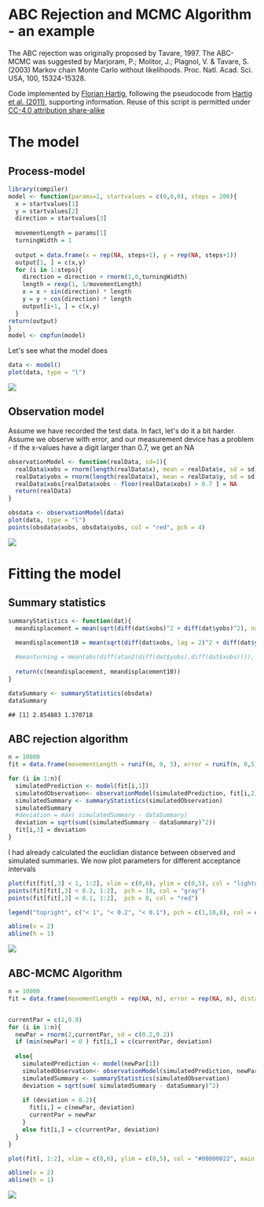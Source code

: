 ABC Rejection and MCMC Algorithm - an example
===

The ABC rejection was originally proposed by Tavare, 1997. The ABC-MCMC was suggested by Marjoram, P.; Molitor, J.; Plagnol, V. & Tavare, S. (2003) Markov chain Monte Carlo without likelihoods. Proc. Natl. Acad. Sci. USA, 100, 15324-15328.

Code implemented by [Florian Hartig](http://florianhartig.wordpress.com/), following the pseudocode from [Hartig et al. (2011)](http://onlinelibrary.wiley.com/doi/10.1111/j.1461-0248.2011.01640.x/suppinfo), supporting information. Reuse of this script is permitted under [CC-4.0 attribution share-alike](http://creativecommons.org/licenses/by-sa/4.0/) 

# The model 

## Process-model


```r
library(compiler)
model <- function(params=2, startvalues = c(0,0,0), steps = 200){
  x = startvalues[1]
  y = startvalues[2]
  direction = startvalues[3]
  
  movementLength = params[1]
  turningWidth = 1
  
  output = data.frame(x = rep(NA, steps+1), y = rep(NA, steps+1))
  output[1, ] = c(x,y)
  for (i in 1:steps){
    direction = direction + rnorm(1,0,turningWidth)
    length = rexp(1, 1/movementLength)
    x = x + sin(direction) * length
    y = y + cos(direction) * length
    output[i+1, ] = c(x,y)
  }
return(output)
}
model <- cmpfun(model)
```

Let's see what the model does


```r
data <- model()
plot(data, type = "l")
```

![](ABC-RejectionExample_files/figure-html/unnamed-chunk-2-1.png) 

## Observation model

Assume we have recorded the test data. In fact, let's do it a bit harder. Assume we observe with error, and our measurement device has a problem - if the x-values have a digit larger than 0.7, we get an NA


```r
observationModel <- function(realData, sd=1){
  realData$xobs = rnorm(length(realData$x), mean = realData$x, sd = sd)
  realData$yobs = rnorm(length(realData$x), mean = realData$y, sd = sd)
  realData$xobs[realData$xobs - floor(realData$xobs) > 0.7 ] = NA
  return(realData)
}

obsdata <- observationModel(data)
plot(data, type = "l")
points(obsdata$xobs, obsdata$yobs, col = "red", pch = 4)
```

![](ABC-RejectionExample_files/figure-html/unnamed-chunk-3-1.png) 


# Fitting the model

## Summary statistics




```r
summaryStatistics <- function(dat){
  meandisplacement = mean(sqrt(diff(dat$xobs)^2 + diff(dat$yobs)^2), na.rm = T)

  meandisplacement10 = mean(sqrt(diff(dat$xobs, lag = 2)^2 + diff(dat$yobs, lag = 2)^2), na.rm = T)/3
  
  #meanturning = mean(abs(diff(atan2(diff(dat$yobs),diff(dat$xobs)))), na.rm = T) 
  
  return(c(meandisplacement, meandisplacement10))
} 

dataSummary <- summaryStatistics(obsdata)
dataSummary
```

```
## [1] 2.854883 1.370718
```


## ABC rejection algorithm


```r
n = 10000
fit = data.frame(movementLength = runif(n, 0, 5), error = runif(n, 0,5), distance = rep(NA, n))

for (i in 1:n){
  simulatedPrediction <- model(fit[i,1])
  simulatedObservation<- observationModel(simulatedPrediction, fit[i,2])
  simulatedSummary <- summaryStatistics(simulatedObservation)
  simulatedSummary
  #deviation = max( simulatedSummary - dataSummary)
  deviation = sqrt(sum((simulatedSummary - dataSummary)^2))
  fit[i,3] = deviation
}
```

I had already calculated the euclidian distance between observed and simulated summaries. We now plot parameters for different acceptance intervals



```r
plot(fit[fit[,3] < 1, 1:2], xlim = c(0,6), ylim = c(0,5), col = "lightgrey", main = "Accepted parameters for \n different values of epsilon")
points(fit[fit[,3] < 0.2, 1:2],  pch = 18, col = "gray")
points(fit[fit[,3] < 0.1, 1:2],  pch = 8, col = "red")

legend("topright", c("< 1", "< 0.2", "< 0.1"), pch = c(1,18,8), col = c("lightgrey", "gray", "red"))

abline(v = 2)
abline(h = 1) 
```

![](ABC-RejectionExample_files/figure-html/unnamed-chunk-6-1.png) 


## ABC-MCMC Algorithm


```r
n = 10000
fit = data.frame(movementLength = rep(NA, n), error = rep(NA, n), distance = rep(NA, n))


currentPar = c(2,0.9)
for (i in 1:n){
  newPar = rnorm(2,currentPar, sd = c(0.2,0.2))
  if (min(newPar) < 0 ) fit[i,] = c(currentPar, deviation)
  
  else{
    simulatedPrediction <- model(newPar[1])
    simulatedObservation<- observationModel(simulatedPrediction, newPar[2])
    simulatedSummary <- summaryStatistics(simulatedObservation)
    deviation = sqrt(sum( simulatedSummary - dataSummary)^2)
    
    if (deviation < 0.2){
      fit[i,] = c(newPar, deviation)
      currentPar = newPar
    } 
    else fit[i,] = c(currentPar, deviation)
  }
}
```



```r
plot(fit[, 1:2], xlim = c(0,6), ylim = c(0,5), col = "#00000022", main = "Accepted parameters for \n different values of epsilon")

abline(v = 2)
abline(h = 1) 
```

![](ABC-RejectionExample_files/figure-html/unnamed-chunk-8-1.png) 

